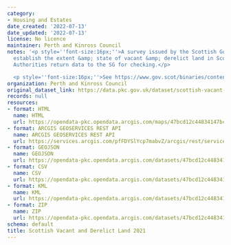 ```yaml
---
category:
- Housing and Estates
date_created: '2022-07-13'
date_updated: '2022-07-13'
license: No licence
maintainer: Perth and Kinross Council
notes: '<p style=''font-size:16px;''>A survey issued by the Scottish Government to
  establish the extent &amp; state of vacant &amp; derelict land in Scotland. Local
  Authorities return data to the SG for checking.</p>

  <p style=''font-size:16px;''>See https://www.gov.scot/binaries/content/documents/govscot/publications/statistics/2019/08/scottish-vacant-and-derelict-land-survey-guidance-notes/documents/scottish-vacant-and-derelict-land-survey-guidance-notes/scottish-vacant-and-derelict-land-survey-guidance-notes/govscot%3Adocument/Scottish%2BVacant%2Band%2BDerelict%2BLand%2BSurvey%2B2020%2B-%2BAdmin%2B-%2BGuidance.pdf</p>'
organization: Perth and Kinross Council
original_dataset_link: https://data.pkc.gov.uk/dataset/scottish-vacant-and-derelict-land-2021
records: null
resources:
- format: HTML
  name: HTML
  url: https://opendata-pkc.opendata.arcgis.com/maps/47bcd12c44834147bca0741cb9501ba8_0
- format: ARCGIS GEOSERVICES REST API
  name: ARCGIS GEOSERVICES REST API
  url: https://services.arcgis.com/pfFDYSlYcp7mabvZ/arcgis/rest/services/Scottish_Vacant_and_Derelict_Land_2021/FeatureServer/0
- format: GEOJSON
  name: GEOJSON
  url: https://opendata-pkc.opendata.arcgis.com/datasets/47bcd12c44834147bca0741cb9501ba8_0.geojson?outSR=%7B%22latestWkid%22%3A27700%2C%22wkid%22%3A27700%7D
- format: CSV
  name: CSV
  url: https://opendata-pkc.opendata.arcgis.com/datasets/47bcd12c44834147bca0741cb9501ba8_0.csv?outSR=%7B%22latestWkid%22%3A27700%2C%22wkid%22%3A27700%7D
- format: KML
  name: KML
  url: https://opendata-pkc.opendata.arcgis.com/datasets/47bcd12c44834147bca0741cb9501ba8_0.kml?outSR=%7B%22latestWkid%22%3A27700%2C%22wkid%22%3A27700%7D
- format: ZIP
  name: ZIP
  url: https://opendata-pkc.opendata.arcgis.com/datasets/47bcd12c44834147bca0741cb9501ba8_0.zip?outSR=%7B%22latestWkid%22%3A27700%2C%22wkid%22%3A27700%7D
schema: default
title: Scottish Vacant and Derelict Land 2021
---
```

